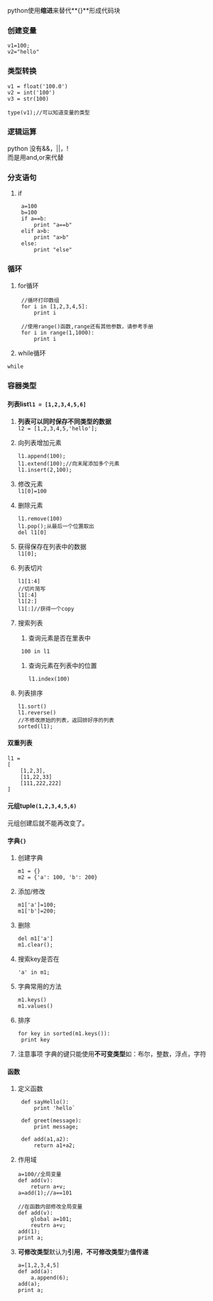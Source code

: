 python使用**缩进**来替代**{}**形成代码块

### 创建变量

```
v1=100;
v2="hello"
```

### 类型转换

```
v1 = float('100.0')
v2 = int('100')
v3 = str(100)

type(v1);//可以知道变量的类型
```

### 逻辑运算

python 没有&&，\|\|，!  
而是用and,or来代替

### 分支语句

1. if

   ```
    a=100
    b=100
    if a==b:
        print "a==b"
    elif a>b:
        print "a>b"
    else:
        print "else"
   ```

### 循环

1. for循环

   ```
    //循环打印数组
    for i in [1,2,3,4,5]:
        print i

    //使用range()函数,range还有其他参数，请参考手册
    for i in range(1,1000):
        print i
   ```

2. while循环

`while`

### 容器类型

#### 列表list`l1 = [1,2,3,4,5,6]`

1. **列表可以同时保存不同类型的数据**  
   `l2 = [1,2,3,4,5,'hello'];`

2. 向列表增加元素

   ```
   l1.append(100);
   l1.extend(100);//向末尾添加多个元素
   l1.insert(2,100);
   ```

3. 修改元素  
   `l1[0]=100`

4. 删除元素

   ```
   l1.remove(100)
   l1.pop();从最后一个位置取出
   del l1[0]
   ```

5. 获得保存在列表中的数据  
   `l1[0];`

6. 列表切片

   ```
   l1[1:4]
   //切片简写
   l1[:4]
   l1[2:]
   l1[:]//获得一个copy
   ```

7. 搜索列表  
    1. 查询元素是否在里表中

   ```
    100 in l1
   ```

   1. 查询元素在列表中的位置

      `l1.index(100)`

8. 列表排序

   ```
   l1.sort()
   l1.reverse()
   //不修改原始的列表，返回排好序的列表
   sorted(l1);
   ```

#### 双重列表

```
l1 = 
[
    [1,2,3],
    [11,22,33]
    [111,222,222]
]
```

#### 元组tuple`(1,2,3,4,5,6)`

元组创建后就不能再改变了。

#### 字典`{}`

1. 创建字典

   ```
   m1 = {}
   m2 = {'a': 100, 'b': 200}
   ```

2. 添加/修改

   ```
   m1['a']=100;
   m1['b']=200;
   ```

3. 删除

   ```
   del m1['a']
   m1.clear();
   ```

4. 搜索key是否在

   ```
   'a' in m1;
   ```

5. 字典常用的方法

   ```
   m1.keys()
   m1.values()
   ```

6. 排序
   ```
   for key in sorted(m1.keys()):
    print key
   ```
7. 注意事项
   字典的键只能使用**不可变类型**如：布尔，整数，浮点，字符

#### 函数

1. 定义函数

        def sayHello():
            print 'hello` 

        def greet(message):
            print message;

        def add(a1,a2):
            return a1+a2;

2. 作用域

   ```
   a=100//全局变量
   def add(v):
       return a+v;
   a=add(1);//a==101

   //在函数内部修改全局变量
   def add(v):
       global a=101;
       reutrn a+v;
   add(1);
   print a;
   ```

3. **可修改类型**默认为**引用**，**不可修改类型**为**值传递**

   ```
   a=[1,2,3,4,5]
   def add(a):
       a.append(6);  
   add(a);
   print a;
   ```



